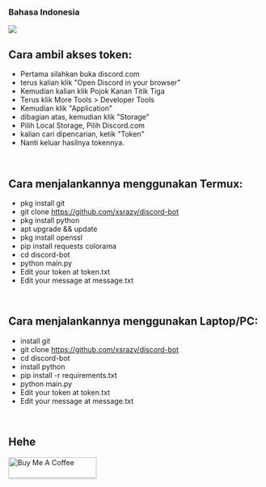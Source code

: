 
<h3>Bahasa Indonesia</h3>
<bt/>

![](screenshot.png)
<br/>

## Cara ambil akses token:
- Pertama silahkan buka discord.com
- terus kalian klik "Open Discord in your browser"
- Kemudian kalian klik Pojok Kanan Titik Tiga
- Terus klik More Tools > Developer Tools
- Kemudian klik "Application"
- dibagian atas, kemudian klik "Storage"
- Pilih Local Storage, Pilih Discord.com
- kalian cari dipencarian, ketik "Token"
- Nanti keluar hasilnya tokennya.
<br/>

## Cara menjalankannya menggunakan Termux:
- pkg install git
- git clone https://github.com/xsrazy/discord-bot
- pkg install python
- apt upgrade && update
- pkg install openssl
- pip install requests colorama
- cd discord-bot
- python main.py
- Edit your token at token.txt
- Edit your message at message.txt
<br/>

## Cara menjalankannya menggunakan Laptop/PC:
- install git
- git clone https://github.com/xsrazy/discord-bot
- cd discord-bot
- install python
- pip install -r requirements.txt
- python main.py
- Edit your token at token.txt
- Edit your message at message.txt
<br/>

## Hehe
<a href="https://www.buymeacoffee.com/xsrazy" target="_blank"><img src="https://www.buymeacoffee.com/assets/img/custom_images/orange_img.png" alt="Buy Me A Coffee" style="height: 41px !important;width: 174px !important;box-shadow: 0px 3px 2px 0px rgba(190, 190, 190, 0.5) !important;-webkit-box-shadow: 0px 3px 2px 0px rgba(190, 190, 190, 0.5) !important;" ></a>

